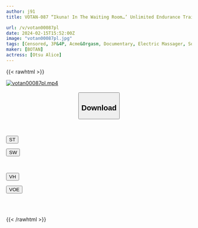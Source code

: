```yaml
---
author: j91
title: VOTAN-087 “Ikuna! In The Waiting Room…’ Unlimited Endurance Training! I Will Never Lose To A Dick! →I Will Lose Immediately Alice Otsu

url: /v/votan00087pl
date: 2024-02-15T15:52:00Z
image: "votan00087pl.jpg"
tags: [Censored, 3P&4P, Acme&Orgasm, Documentary, Electric Massager, Solowork, Squirting]
maker: [BOTAN]
actress: [Otsu Alice]
---
```



{{< rawhtml >}}

<div class="video" data-videoid="dOlrM88yLyU13J">
    <a href="javascript:;">
        <img src="/v/votan00087pl/votan00087pl.jpg" width="WIDTH" height="HEIGHT" alt="votan00087pl.mp4" loading="lazy">
    </a>
</div>

<script type="text/javascript" src="https://j91.asia/asset/on-demand-st.js"></script>

<br>
  <link rel="stylesheet" href="https://j91.asia/asset/bs5.css">
  
  <center>
  <button class="btn btn-primary" type="button" data-bs-toggle="collapse" data-bs-target=".multi-collapse" aria-expanded="false" aria-controls="multiCollapseExample1 multiCollapseExample2"><h2>Download</h2></button></center>
</p>
<div class="row">
  <div class="col">
    <div class="collapse multi-collapse" id="multiCollapseExample1">
      <div class="card card-body">
	      	      <br>
<div class="buttons">  
<p><a href="https://streamtape.to/v/dOlrM88yLyU13J" target="_blank"><button class="btn-hover color-3"><i class="fa fa-download"></i> ST</button></a></p>
<p><a href="https://cdnwish.com/on6ezcb8kpn0" target="_blank"><button class="btn-hover color-2"><i class="fa fa-download"></i> SW</button></a></p></div>
    </div>
  </div>
</div>
  <div class="col">
    <div class="collapse multi-collapse" id="multiCollapseExample2">
      <div class="card card-body">
	      <br>
<div class="buttons">
<p><a href="https://vidhidepro.com/f/layjfsxhacq1"><button class="btn-hover color-9"><i class="fa fa-download"></i> VH</button></a></p>
<p><a href="https://voe.sx/5x42f89isa4k"><button class="btn-hover color-8"><i class="fa fa-download"></i> VOE</button></a></p></div>
<br><br>
      </div>
    </div>
  </div>
</div>

{{< /rawhtml >}}